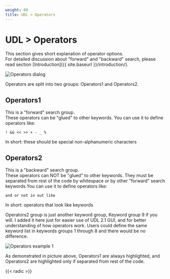 ```yaml
---
weight: 88
title: UDL > Operators
---
```


# UDL &gt; Operators

This section gives short explanation of operator options.<br>
For detailed discussion about "forward" and "backward" search, please read section [Introduction]({{ site.baseurl }}/introduction/).

![Operators dialog](../images/operators_01.png)

Operators are split into two groups: Operators1 and Operators2.

## Operators1

This is a "forward" search group.<br>
These operators can be "glued" to other keywords. You can use it to define operators like:

```
! && << >> + - _ %
```

In short: these should be special non-alphanumeric characters

## Operators2

This is a "backward" search group.<br>
These operators can NOT be "glued" to other keywords. They must be separated from rest of the code by whitespace or by other "forward" search keywords.You can use it to define operators like:

```
and or not in out like
```

In short: operators that look like keywords

Operators2 group is just another keyword group, Keyword group 9 if you will. I added it here just for easier use of UDL 2.1 GUI, and for better understanding of how operators work. Users could define the same keyword list in keywords groups 1 through 8 and there would be no difference.

![Operators example 1](../images/operators_02.png)

As demonstrated in picture above, Operators1 are always highlighted, and Operators2 are highlighted only if separated from rest of the code.

{{< radic >}}
